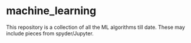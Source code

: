 # machine_learning
This repository is a collection of all the ML algorithms till date.
These may include pieces from spyder/Jupyter. 
